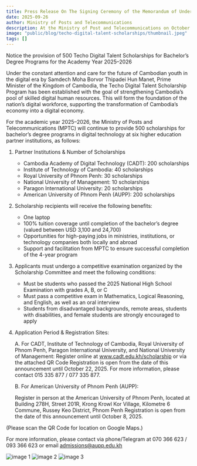 ```yaml
---
title: Press Release On The Signing Ceremony of the Memorandum of Understanding on the Establishment of Community Tech Centers at Public High Schools between the Ministry of Post and Telecommunications and the Ministry of Education, Youth and Sport
date: 2025-09-26
author: Ministry of Posts and Telecommunications
description: At the Ministry of Post and Telecommunications on October 9, 2023, Ministers Chea Vandeth and Hangchuon Naron signed a Memorandum of Understanding (MoU) to establish Community Tech Centers at public high schools. The signing ceremony was attended by around 270 people, including officials, educators, and members of the private sector and press.
image: "public/blog/techo-digital-talent-scholarships/thumbnail.jpeg"
tags: []
---
```

Notice the provision of 500 Techo Digital Talent Scholarships for Bachelor’s Degree Programs for the Academy Year 2025–2026

Under the constant attention and care for the future of Cambodian youth in the digital era by Samdech Moha Borvor Thipadei Hun Manet, Prime Minister of the Kingdom of Cambodia, the Techo Digital Talent Scholarship Program has been established with the goal of strengthening Cambodia’s pool of skilled digital human resources. This will form the foundation of the nation’s digital workforce, supporting the transformation of Cambodia’s economy into a digital economy.

For the academic year 2025–2026, the Ministry of Posts and Telecommunications (MPTC) will continue to provide 500 scholarships for bachelor’s degree programs in digital technology at six higher education partner institutions, as follows:

1. Partner Institutions & Number of Scholarships

    - Cambodia Academy of Digital Technology (CADT): 200 scholarships
    - Institute of Technology of Cambodia: 40 scholarships
    - Royal University of Phnom Penh: 30 scholarships
    - National University of Management: 10 scholarships
    - Paragon International University: 20 scholarships
    - American University of Phnom Penh (AUPP): 200 scholarships

2. Scholarship recipients will receive the following benefits:

    - One laptop
    - 100% tuition coverage until completion of the bachelor’s degree (valued between USD 3,100 and 24,700)
    - Opportunities for high-paying jobs in ministries, institutions, or technology companies both locally and abroad
    - Support and facilitation from MPTC to ensure successful completion of the 4-year program

3. Applicants must undergo a competitive examination organized by the Scholarship Committee and meet the following conditions:

    - Must be students who passed the 2025 National High School Examination with grades A, B, or C
    - Must pass a competitive exam in Mathematics, Logical Reasoning, and English, as well as an oral interview
    - Students from disadvantaged backgrounds, remote areas, students with disabilities, and female students are strongly encouraged to apply

4. Application Period & Registration Sites:

    A. For CADT, Institute of Technology of Cambodia, Royal University of Phnom Penh, Paragon International University, and National University of Management:
    Register online at www.cadt.edu.kh/scholarship
    or via the attached QR Code Registration is open from the date of this announcement until October 22, 2025.
    For more information, please contact 015 335 877 / 077 335 877.

    B. For American University of Phnom Penh (AUPP):

    Register in person at the American University of Phnom Penh, located at Building 278H, Street 201R, Krong Krowl Kor Village, Kilometre 6 Commune, Russey Keo District, Phnom Penh
    Registration is open from the date of this announcement until October 8, 2025.

(Please scan the QR Code for location on Google Maps.)

For more information, please contact via phone/Telegram at 070 366 623 / 093 366 623 or email admissions@aupp.edu.kh

![image 1](/blog/techo-digital-talent-scholarships/image-1.jpeg)
![image 2](/blog/techo-digital-talent-scholarships/image-2.jpeg)
![image 3](/blog/techo-digital-talent-scholarships/image-3.jpeg)
